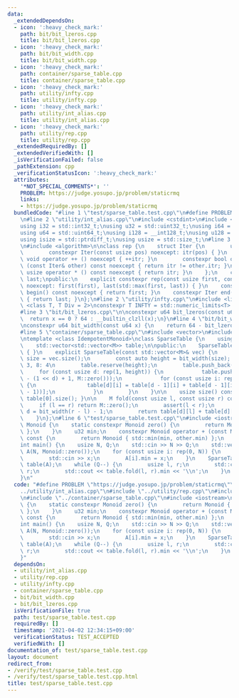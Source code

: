 ```yaml
---
data:
  _extendedDependsOn:
  - icon: ':heavy_check_mark:'
    path: bit/bit_lzeros.cpp
    title: bit/bit_lzeros.cpp
  - icon: ':heavy_check_mark:'
    path: bit/bit_width.cpp
    title: bit/bit_width.cpp
  - icon: ':heavy_check_mark:'
    path: container/sparse_table.cpp
    title: container/sparse_table.cpp
  - icon: ':heavy_check_mark:'
    path: utility/infty.cpp
    title: utility/infty.cpp
  - icon: ':heavy_check_mark:'
    path: utility/int_alias.cpp
    title: utility/int_alias.cpp
  - icon: ':heavy_check_mark:'
    path: utility/rep.cpp
    title: utility/rep.cpp
  _extendedRequiredBy: []
  _extendedVerifiedWith: []
  _isVerificationFailed: false
  _pathExtension: cpp
  _verificationStatusIcon: ':heavy_check_mark:'
  attributes:
    '*NOT_SPECIAL_COMMENTS*': ''
    PROBLEM: https://judge.yosupo.jp/problem/staticrmq
    links:
    - https://judge.yosupo.jp/problem/staticrmq
  bundledCode: "#line 1 \"test/sparse_table.test.cpp\"\n#define PROBLEM \"https://judge.yosupo.jp/problem/staticrmq\"\
    \n#line 2 \"utility/int_alias.cpp\"\n#include <cstdint>\n#include <cstddef>\n\n\
    using i32 = std::int32_t;\nusing u32 = std::uint32_t;\nusing i64 = std::int64_t;\n\
    using u64 = std::uint64_t;\nusing i128 = __int128_t;\nusing u128 = __uint128_t;\n\
    using isize = std::ptrdiff_t;\nusing usize = std::size_t;\n#line 3 \"utility/rep.cpp\"\
    \n#include <algorithm>\n\nclass rep {\n    struct Iter {\n        usize itr;\n\
    \        constexpr Iter(const usize pos) noexcept: itr(pos) { }\n        constexpr\
    \ void operator ++ () noexcept { ++itr; }\n        constexpr bool operator !=\
    \ (const Iter& other) const noexcept { return itr != other.itr; }\n        constexpr\
    \ usize operator * () const noexcept { return itr; }\n    };\n    const Iter first,\
    \ last;\npublic:\n    explicit constexpr rep(const usize first, const usize last)\
    \ noexcept: first(first), last(std::max(first, last)) { }\n    constexpr Iter\
    \ begin() const noexcept { return first; }\n    constexpr Iter end() const noexcept\
    \ { return last; }\n};\n#line 2 \"utility/infty.cpp\"\n#include <limits>\n\ntemplate\
    \ <class T, T Div = 2>\nconstexpr T INFTY = std::numeric_limits<T>::max() / Div;\n\
    #line 3 \"bit/bit_lzeros.cpp\"\n\nconstexpr u64 bit_lzeros(const u64 x) {\n  \
    \  return x == 0 ? 64 : __builtin_clzll(x);\n}\n#line 4 \"bit/bit_width.cpp\"\n\
    \nconstexpr u64 bit_width(const u64 x) {\n    return 64 - bit_lzeros(x);\n}\n\
    #line 5 \"container/sparse_table.cpp\"\n#include <vector>\n#include <cassert>\n\
    \ntemplate <class IdempotentMonoid>\nclass SparseTable {\n    using M = IdempotentMonoid;\n\
    \    std::vector<std::vector<M>> table;\n\npublic:\n    SparseTable(): SparseTable(std::vector<M>())\
    \ { }\n    explicit SparseTable(const std::vector<M>& vec) {\n        const auto\
    \ size = vec.size();\n        const auto height = bit_width(size); // 4: 3, 7:\
    \ 3, 8: 4\n        table.reserve(height);\n        table.push_back(vec);\n   \
    \     for (const usize d: rep(1, height)) {\n            table.push_back(std::vector<M>(size\
    \ - (1 << d) + 1, M::zero()));\n            for (const usize i: rep(0, table[d].size()))\
    \ {\n                table[d][i] = table[d - 1][i] + table[d - 1][i + (1 << (d\
    \ - 1))];\n            }\n        }\n    }\n\n    usize size() const { return\
    \ table[0].size(); }\n\n    M fold(const usize l, const usize r) const {\n   \
    \     if (l == r) return M::zero();\n        assert(l < r);\n        const auto\
    \ d = bit_width(r - l) - 1;\n        return table[d][l] + table[d][r - (1 << d)];\n\
    \    }\n};\n#line 6 \"test/sparse_table.test.cpp\"\n#include <iostream>\n\nstruct\
    \ Monoid {\n    static constexpr Monoid zero() {\n        return Monoid { INFTY<u32>\
    \ };\n    }\n    u32 min;\n    constexpr Monoid operator + (const Monoid& other)\
    \ const {\n        return Monoid { std::min(min, other.min) };\n    }\n};\n\n\
    int main() {\n    usize N, Q;\n    std::cin >> N >> Q;\n    std::vector<Monoid>\
    \ A(N, Monoid::zero());\n    for (const usize i: rep(0, N)) {\n        u32 x;\n\
    \        std::cin >> x;\n        A[i].min = x;\n    }\n    SparseTable<Monoid>\
    \ table(A);\n    while (Q--) {\n        usize l, r;\n        std::cin >> l >>\
    \ r;\n        std::cout << table.fold(l, r).min << '\\n';\n    }\n    return 0;\n\
    }\n"
  code: "#define PROBLEM \"https://judge.yosupo.jp/problem/staticrmq\"\n#include \"\
    ../utility/int_alias.cpp\"\n#include \"../utility/rep.cpp\"\n#include \"../utility/infty.cpp\"\
    \n#include \"../container/sparse_table.cpp\"\n#include <iostream>\n\nstruct Monoid\
    \ {\n    static constexpr Monoid zero() {\n        return Monoid { INFTY<u32>\
    \ };\n    }\n    u32 min;\n    constexpr Monoid operator + (const Monoid& other)\
    \ const {\n        return Monoid { std::min(min, other.min) };\n    }\n};\n\n\
    int main() {\n    usize N, Q;\n    std::cin >> N >> Q;\n    std::vector<Monoid>\
    \ A(N, Monoid::zero());\n    for (const usize i: rep(0, N)) {\n        u32 x;\n\
    \        std::cin >> x;\n        A[i].min = x;\n    }\n    SparseTable<Monoid>\
    \ table(A);\n    while (Q--) {\n        usize l, r;\n        std::cin >> l >>\
    \ r;\n        std::cout << table.fold(l, r).min << '\\n';\n    }\n    return 0;\n\
    }"
  dependsOn:
  - utility/int_alias.cpp
  - utility/rep.cpp
  - utility/infty.cpp
  - container/sparse_table.cpp
  - bit/bit_width.cpp
  - bit/bit_lzeros.cpp
  isVerificationFile: true
  path: test/sparse_table.test.cpp
  requiredBy: []
  timestamp: '2021-04-02 12:34:15+09:00'
  verificationStatus: TEST_ACCEPTED
  verifiedWith: []
documentation_of: test/sparse_table.test.cpp
layout: document
redirect_from:
- /verify/test/sparse_table.test.cpp
- /verify/test/sparse_table.test.cpp.html
title: test/sparse_table.test.cpp
---
```

